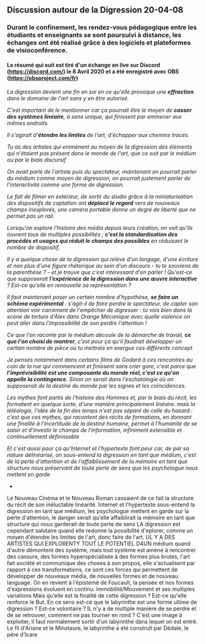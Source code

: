 ## Discussion autour de la Digression 20-04-08
### Durant le confinement, les rendez-vous pédagogique entre les étudiants et enseignants se sont poursuivi à distance, les échanges ont été réalisé grâce à des logiciels et plateformes de visioconférence.
#### Le résumé qui suit est tiré d'un échange en live sur Discord (https://discord.com/) le 8 Avril 2020 et a été enregistré avec OBS (https://obsproject.com/fr)



*La digression devient une fin en soi en ce qu'elle provoque une **effraction** dans le domaine de l'art sans y en être autorisé.*

*C'est important de le mentionner car ça pourrait être le moyen de **casser des systèmes linéaire**, à sens unique, qui finissent par emmener aux mêmes endroits.*

*Il s'agirait d'**étendre les limites** de l'art, d'échapper aux chemins tracés.*

*Tu as des artistes qui emmènent au moyen de la digression des éléments qui n'étaient pas présent dans le monde de l'art, que ce soit par le médium ou par le biais discursif*

*On avait parlé de l'artiste puis du spectateur, maintenant on pourrait parler du médium comme moyen de digression, on pourrait justement parler de l'interactivité comme une forme de digression.*

*Le fait de filmer en extérieur, de sortir du studio grâce à la miniaturisation des dispositifs de captation ont **déplacé le regard** vers de nouveaux champs inexplorés, une caméra portable donne un degré de liberté que ne permet pas un rail.*

*Lorsqu'on explore l'histoire des média depuis leurs création, on voit qu'ils ouvrent tous de multiples possibilités ; **c'est la standardisation des procédés et usages qui réduit le champs des possibles** en réduisant le nombre de dispositif.*

*Il y a quelque chose de la digression qui relève d'un langage, d'une écriture et non plus d'une figure rhétorique au sein d'un discours - tu te souviens de la parenthèse ? - et je trouve que c'est intéressant d'en parler ! Qu'est-ce que supposerait **l'expérience de la digression dans une œuvre interactive** ? Est-ce qu'elle en renouvelle sa représentation ?*

*Il faut maintenant poser un certain nombre d'hypothèse, **se faire un schéma expérimental** : s'agit-il de faire perdre le spectateur, de capter son attention voir carrément de l'empêcher de digresser : tu vois bien dans la scène de torture d'Alex dans Orange Mécanique avec quelle violence on peut aller dans l'impossibilité de son perdre l'attention !*

*Ce que l'on raconte par le médium découle de la démarche de travail, **ce que l'on choisi de montrer**, c'est pour ça qu'il faudrait développer un certain nombre de pièce où tu mettrais en exergue ces différents concept*

*Je penses notamment dans certains films de Godard à ces rencontres au coin de la rue qui commencent et finissent sans crier gare, c'est parce que **l'imprévisibilité est une composante du monde réel, c'est ce qu'on appelle la contingence**. Sinon on serait dans l'eschatologie où on supposerait de la destiné du monde par les signes et les coïncidences.*

*Les mythes font partis de l'histoire des Hommes et, par le biais du récit, les formatent en quelque sorte, d'une manière principalement linéaire. mais la téléologie, l'idée de la fin des temps n'est pas séparé de celle du hasard : c'est que ces mythes, qui racontent des récits de formations, en donnant une finalité à l'incertitude de la destiné humaine, permet à l'humanité de se saisir et d'investir le champs de l'information, infiniment extensible et continuellement définissable*

*Et c'est aussi pour ça qu'Internet et l'hypertexte font peur car, de par sa nature délinéarisé, on sous-entend la digression en tant que médium, c'est de la perte d'attention et de l'affaiblissement de la mémoire en tant que structure nous préservant de toute perte de sens que les psychologue nous mettent en garde*

*

Le Nouveau Cinéma et le Nouveau Roman cassaient de ce fait la structure du récit de son inéluctable linéarité.
Internet et l'hypertexte sous-entend la digression en tant que médium, les psychologue mettent en garde sur la perte d'attention, le danger serait qu'elle affaiblirait la mémoire en tant que structure qui nous garderait de toute perte de sens
LA digression est cependant salutaire quand elle redonne la possibilité d'eplorer, comme un moyen d'étendre les limites de l'art, donc faire de l'art.
UL Y A DES ARTISTES QUI EXPLORENTY TOUT LE POTENTIEL D4UN médium quand d'autre démontent des système, mais tout système est amené à rencontrer des cassure, des formes hyperspécialisée à des formes plus brutes, l'art fait société et communique des choses à son propos, elle s'actualisent par rapport à ces transformations, ce sont ces forces qui permettent de développer de nouveaux média, de nouvelles formes et de nouveau language.
On en revient à l'épistémé de Foucault, la pensée et nos formes d'expressions évoluent en continu.
Immobilité/Mouvement et ses multiples variations
Mais qu'elle est la finalité de cette digression ? Est-ce qu'elle renforce le But. En ce sens est-ce que le labyrinthe est une forme ultime de digression ? Est-ce volontaire ? IL n'y a de multiple manière de se perdre et de se retrouver, comment ne pas tourner en rond ? C'est une image à exploiter, il faut normalement sortir d'un labyrinthe dans lequel on est entré.
Le fil d'Ariane et le Minotaure, le labyrinthe a été construit par Dédale, le père d'Icare
